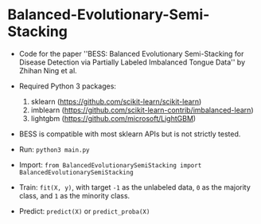 # Balanced-Evolutionary-Semi-Stacking

* Code for the paper ''BESS: Balanced Evolutionary Semi-Stacking for Disease Detection via Partially Labeled Imbalanced Tongue Data'' by Zhihan Ning et al.

* Required Python 3 packages: 
    1. sklearn (https://github.com/scikit-learn/scikit-learn)
    2. imblearn (https://github.com/scikit-learn-contrib/imbalanced-learn)
    3. lightgbm (https://github.com/microsoft/LightGBM)

* BESS is compatible with most sklearn APIs but is not strictly tested.

* Run: `python3 main.py`

* Import: `from BalancedEvolutionarySemiStacking import BalancedEvolutionarySemiStacking`

* Train: `fit(X, y)`, with target `-1` as the unlabeled data, `0` as the majority class, and `1` as the minority class.

* Predict: `predict(X)` or `predict_proba(X)`
